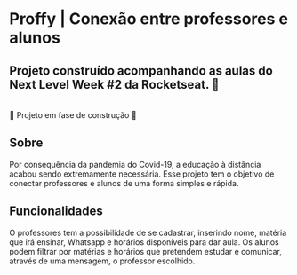 # Proffy | Conexão entre professores e alunos
## Projeto construído acompanhando as aulas do Next Level Week #2 da Rocketseat. 🚀

<br> 🚧 Projeto em fase de construção 🚧 </br>

## Sobre
<p>Por consequência da pandemia do Covid-19, a educação à distância acabou sendo extremamente necessária. Esse projeto tem o objetivo de conectar professores e alunos de uma forma simples e rápida. 

## Funcionalidades
<p>O professores tem a possibilidade de se cadastrar, inserindo nome, matéria que irá ensinar, Whatsapp e horários disponíveis para dar aula.
Os alunos podem filtrar por matérias e horários que pretendem estudar e comunicar, através de uma mensagem, o professor escolhido.


